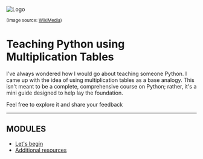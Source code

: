 ![Logo](https://upload.wikimedia.org/wikipedia/commons/0/0a/Python.svg)

<sub>(Image source: [WikiMedia](https://upload.wikimedia.org/wikipedia/commons/0/0a/Python.svg))</sub>

# Teaching Python using Multiplication Tables
I've always wondered how I would go about teaching someone Python. I came up with the idea of using multiplication tables as a base analogy. This isn't meant to be a complete, comprehensive course on Python; rather, it's a mini guide designed to help lay the foundation. 

Feel free to explore it and share your feedback

---

## MODULES

- [Let's begin](src/module-1.md)
- [Additional resources](src/resources.md)